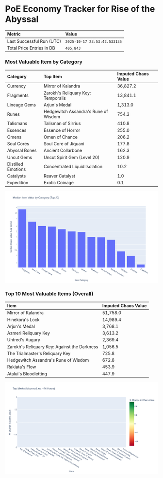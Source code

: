 # PoE Economy Tracker for Rise of the Abyssal

<!-- START_MAINTENANCE -->
| Metric | Value |
|:---|:---|
| Last Successful Run (UTC) | `2025-10-17 23:53:42.533135` |
| Total Price Entries in DB | `405,843` |

<!-- END_MAINTENANCE -->

<!-- START_DATAFRAME_DEBUG -->
<!-- END_DATAFRAME_DEBUG -->

<!-- START_CATEGORY_ANALYSIS -->
### Most Valuable Item by Category
| Category | Top Item | Imputed Chaos Value |
| :--- | :--- | :--- |
| Currency | Mirror of Kalandra | 36,827.2 |
| Fragments | Zarokh's Reliquary Key: Temporalis | 13,841.1 |
| Lineage Gems | Arjun's Medal | 1,313.0 |
| Runes | Hedgewitch Assandra's Rune of Wisdom | 754.3 |
| Talismans | Talisman of Sirrius | 410.8 |
| Essences | Essence of Horror | 255.0 |
| Omens | Omen of Chance | 206.2 |
| Soul Cores | Soul Core of Jiquani | 177.8 |
| Abyssal Bones | Ancient Collarbone | 162.3 |
| Uncut Gems | Uncut Spirit Gem (Level 20) | 120.9 |
| Distilled Emotions | Concentrated Liquid Isolation | 10.2 |
| Catalysts | Reaver Catalyst | 1.0 |
| Expedition | Exotic Coinage | 0.1 |


![Category Analysis Chart](charts/category_analysis.png)
<!-- END_ANALYSIS -->

<!-- START_ANALYSIS -->
### Top 10 Most Valuable Items (Overall)
| Item | Imputed Chaos Value |
| :--- | :--- |
| Mirror of Kalandra | 51,758.0 |
| Hinekora's Lock | 14,989.4 |
| Arjun's Medal | 3,768.1 |
| Azmeri Reliquary Key | 3,613.2 |
| Uhtred's Augury | 2,369.4 |
| Zarokh's Reliquary Key: Against the Darkness | 1,056.5 |
| The Trialmaster's Reliquary Key | 725.8 |
| Hedgewitch Assandra's Rune of Wisdom | 672.8 |
| Rakiata's Flow | 453.9 |
| Atalui's Bloodletting | 447.9 |


![Market Movers Chart](charts/market_movers.png)
<!-- END_ANALYSIS -->
